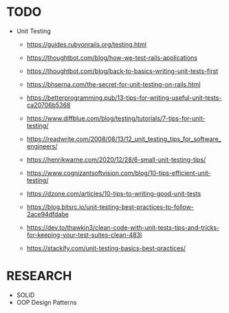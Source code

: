 # TODO
- Unit Testing
  - https://guides.rubyonrails.org/testing.html
  - https://thoughtbot.com/blog/how-we-test-rails-applications
  - https://thoughtbot.com/blog/back-to-basics-writing-unit-tests-first
  - https://bhserna.com/the-secret-for-unit-testing-on-rails.html

  - https://betterprogramming.pub/13-tips-for-writing-useful-unit-tests-ca20706b5368
  - https://www.diffblue.com/blog/testing/tutorials/7-tips-for-unit-testing/
  - https://readwrite.com/2008/08/13/12_unit_testing_tips_for_software_engineers/
  - https://henrikwarne.com/2020/12/28/6-small-unit-testing-tips/
  - https://www.cognizantsoftvision.com/blog/10-tips-efficient-unit-testing/
  - https://dzone.com/articles/10-tips-to-writing-good-unit-tests
  - https://blog.bitsrc.io/unit-testing-best-practices-to-follow-2ace94dfdabe
  - https://dev.to/thawkin3/clean-code-with-unit-tests-tips-and-tricks-for-keeping-your-test-suites-clean-483l
  - https://stackify.com/unit-testing-basics-best-practices/

# RESEARCH
- SOLID
- OOP Design Patterns
